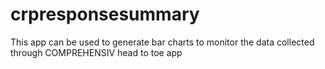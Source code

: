 # crpresponsesummary
This app can be used to generate bar charts to monitor the data collected through COMPREHENSIV  head to toe app
